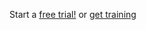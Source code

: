 Start a [free trial!](https://go.microsoft.com/fwlink/?linkid=847861) or [get training](https://docs.microsoft.com/en-us/dynamics365/get-started/training/)
